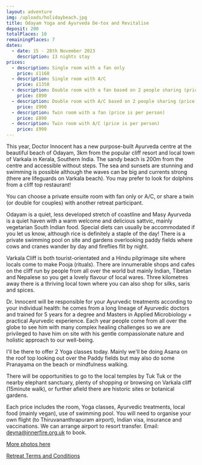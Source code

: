 ```yaml
---
layout: adventure
img: /uploads/holidaybeach.jpg
title: Odayam Yoga and Ayurveda De-tox and Revitalise
deposit: 200
totalPlaces: 10
remainingPlaces: 7
dates:
  - date: 15 - 28th November 2023
    description: 13 nights stay
prices:
  - description: Single room with a fan only
    price: £1160
  - description: Single room with A/C
    price: £1350
  - description: Double room with a fan based on 2 people sharing (price is per person)
    price: £890
  - description: Double room with A/C based on 2 people sharing (price is per person)
    price: £990
  - description: Twin room with a fan (price is per person)
    price: £890
  - description: Twin room with A/C (price is per person)
    price: £990
---
```

This year, Doctor Innocent has a new purpose-built Ayurveda centre at the beautiful beach of Odayam, 3km from the popular cliff resort and local town of Varkala in Kerala, Southern India. The sandy beach is 200m from the centre and accessible without steps. The sea and sunsets are stunning and swimming is possible although the waves can be big and currents strong (there are lifeguards on Varkala beach). You may prefer to look for dolphins from a cliff top restaurant!

You can choose a private ensuite room with fan only or A/C, or share a twin (or double for couples) with another retreat participant.

Odayam is a quiet, less developed stretch of coastline and Masy Ayurveda is a quiet haven with a warm welcome and delicious sattvic, mainly vegetarian South Indian food. Special diets can usually be accommodated if you let us know, although rice is definitely a staple of the day! There is a private swimming pool on site and gardens overlooking paddy fields where cows and cranes wander by day and fireflies flit by night.

Varkala Cliff is both tourist-orientated and a Hindu pilgrimage site where locals come to make Pooja (rituals). There are innumerable shops and cafes on the cliff run by people from all over the world but mainly Indian, Tibetan and Nepalese so you get a lovely flavour of local wares. Three kilometres away there is a thriving local town where you can also shop for silks, saris and spices.

Dr. Innocent will be responsible for your Ayurvedic treatments according to your individual health: he comes from a long lineage of Ayurvedic doctors and trained for 5 years for a degree and Masters in Applied Microbiology + practical Ayurvedic experience. Each year people come from all over the globe to see him with many complex healing challenges so we are privileged to have him on site with his gentle compassionate nature and holistic approach to our well-being.

I'll be there to offer 2 Yoga classes today. Mainly we'll be doing Asana on the roof top looking out over the Paddy fields but may also do some Pranayama on the beach or mindfulness walking. 

There will be opportunities to go to the local temples by Tuk Tuk or the nearby elephant sanctuary, plenty of shopping or browsing on Varkala cliff (15minute walk), or further afield there are historic sites or botanical gardens.

E﻿ach price includes the room, Yoga classes, Ayurvedic treatments, local food (mainly vegan), use of swimming pool. You will need to organise your own flight (to Thiruvananthrapuram airport), Indian visa, insurance and vaccinations. We can arrange airport to resort transfer. Email: deyna@innerfire.org.uk to book.

[More photos here](https://www.dropbox.com/s/w342sza6kjxj6ch/Odayam%20Retreat%20Pictures.pdf?dl=0)

[Retreat Terms and Conditions](https://www.dropbox.com/s/kc9mp6gzzxyct9w/Terms%20and%20Conditions%20for%20Retreats.pdf?dl=0)
